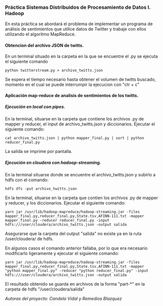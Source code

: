 ### Práctica Sistemas Distribuidos de Procesamiento de Datos I. Hadoop

En esta práctica se abordará el problema de
implementar un programa de análisis de sentimientos que utilice datos de Twitter y trabaje
con ellos utilizando el algoritmo MapReduce.

#### Obtencion del archivo JSON de twitts.

En un terminal situado en la carpeta en la que se encuentre el .py se ejecuta el siguiente comando

	python twitterstream.py > archivo_twitts.json

Se espera el tiempo necesario hasta obtener el volumen de twitts buscado, momento en el cual se puede interrumpir la ejecucion con "ctr + c"


#### Aplicación map-reduce de analisis de sentimientos de los twitts.


##### Ejecución en local con pipes.

En la terminal, situarse en la carpeta que contiene los archivos .py de mapper y reducer, el input de archivo_twitts.json y diccionarios. Ejecutar el siguiente comando:

	cat archivo_twitts.json | python mapper_final.py | sort | python reducer_final.py

La salida se imprime por pantalla.

##### Ejecución en cloudera con hadoop-streaming.

En la terminal situarse donde se encuentre el archivo_twitts.json y subirlo a hdfs con el comando:

	hdfs dfs -put archivo_twitts.json

En la terminal, situarse en la carpeta que contien los archivos .py de mapper y reducer, y los diccionarios. Ejecutar el siguiente comando:

	yarn jar /usr/lib/hadoop-mapreduce/hadoop-streaming.jar -files mapper_final.py,reducer_final.py,State.tsv,AFINN-111.txt -mapper mapper_final.py -reducer reducer_final.py -input hdfs:///user/cloudera/archivo_twitts.json -output salida

Asegurarse que la carpeta del output "salida" no existe ya en la ruta /user/cloudera/ de hdfs.

En algunos casos el comando anterior fallaba, por lo que era necesario modificarlo ligeramente y ejecutar el siguiente comando:

	yarn jar /usr/lib/hadoop-mapreduce/hadoop-streaming.jar -files mapper_final.py,reducer_final.py,State.tsv,AFINN-111.txt -mapper "python mapper_final.py" -reducer "python reducer_final.py" -input hdfs:///user/cloudera/archivo_twitts.json -output salida

El resultado obtenido se guarda en archivos de la forma "part-\*" en la carpeta de hdfs "/user/cloudera/salida"


*Autoras del proyecto: Candela Vidal y Remedios Blazquez*
